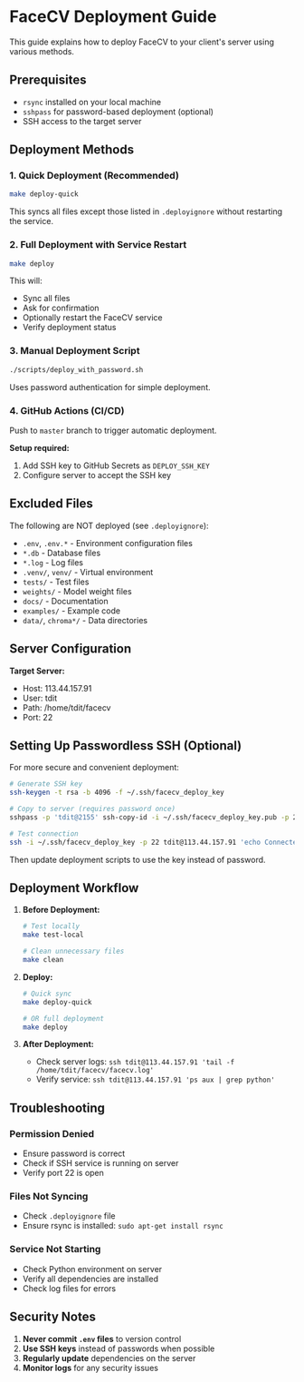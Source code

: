# FaceCV Deployment Guide

This guide explains how to deploy FaceCV to your client's server using various methods.

## Prerequisites

- `rsync` installed on your local machine
- `sshpass` for password-based deployment (optional)
- SSH access to the target server

## Deployment Methods

### 1. Quick Deployment (Recommended)

```bash
make deploy-quick
```

This syncs all files except those listed in `.deployignore` without restarting the service.

### 2. Full Deployment with Service Restart

```bash
make deploy
```

This will:
- Sync all files
- Ask for confirmation
- Optionally restart the FaceCV service
- Verify deployment status

### 3. Manual Deployment Script

```bash
./scripts/deploy_with_password.sh
```

Uses password authentication for simple deployment.

### 4. GitHub Actions (CI/CD)

Push to `master` branch to trigger automatic deployment.

**Setup required:**
1. Add SSH key to GitHub Secrets as `DEPLOY_SSH_KEY`
2. Configure server to accept the SSH key

## Excluded Files

The following are NOT deployed (see `.deployignore`):

- `.env`, `.env.*` - Environment configuration files
- `*.db` - Database files
- `*.log` - Log files
- `.venv/`, `venv/` - Virtual environment
- `tests/` - Test files
- `weights/` - Model weight files
- `docs/` - Documentation
- `examples/` - Example code
- `data/`, `chroma*/` - Data directories

## Server Configuration

**Target Server:**
- Host: 113.44.157.91
- User: tdit
- Path: /home/tdit/facecv
- Port: 22

## Setting Up Passwordless SSH (Optional)

For more secure and convenient deployment:

```bash
# Generate SSH key
ssh-keygen -t rsa -b 4096 -f ~/.ssh/facecv_deploy_key

# Copy to server (requires password once)
sshpass -p 'tdit@2155' ssh-copy-id -i ~/.ssh/facecv_deploy_key.pub -p 22 tdit@113.44.157.91

# Test connection
ssh -i ~/.ssh/facecv_deploy_key -p 22 tdit@113.44.157.91 'echo Connected!'
```

Then update deployment scripts to use the key instead of password.

## Deployment Workflow

1. **Before Deployment:**
   ```bash
   # Test locally
   make test-local
   
   # Clean unnecessary files
   make clean
   ```

2. **Deploy:**
   ```bash
   # Quick sync
   make deploy-quick
   
   # OR full deployment
   make deploy
   ```

3. **After Deployment:**
   - Check server logs: `ssh tdit@113.44.157.91 'tail -f /home/tdit/facecv/facecv.log'`
   - Verify service: `ssh tdit@113.44.157.91 'ps aux | grep python'`

## Troubleshooting

### Permission Denied
- Ensure password is correct
- Check if SSH service is running on server
- Verify port 22 is open

### Files Not Syncing
- Check `.deployignore` file
- Ensure rsync is installed: `sudo apt-get install rsync`

### Service Not Starting
- Check Python environment on server
- Verify all dependencies are installed
- Check log files for errors

## Security Notes

1. **Never commit `.env` files** to version control
2. **Use SSH keys** instead of passwords when possible
3. **Regularly update** dependencies on the server
4. **Monitor logs** for any security issues
